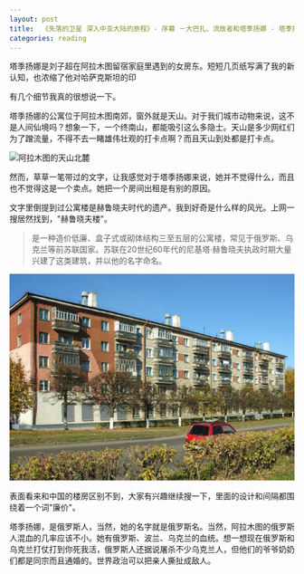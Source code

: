 ```yaml
---
layout: post
title:  《失落的卫星 深入中亚大陆的旅程》- 序幕 －大巴扎、流放者和塔季扬娜 - 塔季扬娜
categories: reading
---
```


塔季扬娜是刘子超在阿拉木图留宿家庭里遇到的女房东。短短几页纸写满了我的新认知，也浓缩了他对哈萨克斯坦的印

有几个细节我真的很想说一下。

塔季扬娜的公寓位于阿拉木图南郊，窗外就是天山。对于我们城市动物来说，这不是人间仙境吗？想象一下，一个终南山，都能吸引这么多隐士。天山是多少网红们为了蹭流量，不得不去一睹雄伟壮观的打卡点啊？而且天山到处都是打卡点。

![阿拉木图的天山北麓](../../assets/失落的卫星/阿拉木图天山北麓.jpeg)

然而，草草一笔带过的文字，让我感觉对于塔季扬娜来说，她并不觉得什么，而且也不觉得这是一个卖点。她把一个房间出租是有别的原因。

文字里倒提到过公寓楼是赫鲁晓夫时代的遗产。我到好奇是什么样的风光。上网一搜居然找到，"赫鲁晓夫楼"。 

> 是一种造价低廉、盒子式或砌体结构三至五层的公寓楼，常见于俄罗斯、乌克兰等前苏联国家。苏联在20世纪60年代的尼基塔·赫鲁晓夫执政时期大量兴建了这类建筑，并以他的名字命名。

![赫鲁晓夫楼](../../assets/失落的卫星/赫鲁晓夫楼.jpg)

表面看来和中国的楼房区别不到，大家有兴趣继续搜一下，里面的设计和间隔都围绕着一个词"廉价"。

塔季扬娜，是俄罗斯人，当然，她的名字就是俄罗斯名。当然，阿拉木图的俄罗斯人混血的几率应该不小。她有俄罗斯、波兰、乌克兰的血统。想一想现在俄罗斯和乌克兰打仗打到你死我活，俄罗斯人还据说屠杀不少乌克兰人，但他们的爷爷奶奶们都是同宗而且通婚的。世界政治可以把亲人撕扯成敌人。



